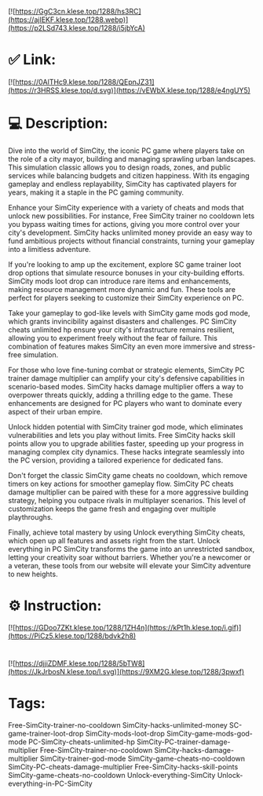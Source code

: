 [![https://GgC3cn.klese.top/1288/hs3RC](https://ajIEKF.klese.top/1288.webp)](https://p2LSd743.klese.top/1288/i5jbYcA)
# ✅ Link:
[![https://0AlTHc9.klese.top/1288/QEpnJZ31](https://r3HRSS.klese.top/d.svg)](https://vEWbX.klese.top/1288/e4ngUY5)
# 💻 Description:
Dive into the world of SimCity, the iconic PC game where players take on the role of a city mayor, building and managing sprawling urban landscapes. This simulation classic allows you to design roads, zones, and public services while balancing budgets and citizen happiness. With its engaging gameplay and endless replayability, SimCity has captivated players for years, making it a staple in the PC gaming community.



Enhance your SimCity experience with a variety of cheats and mods that unlock new possibilities. For instance, Free SimCity trainer no cooldown lets you bypass waiting times for actions, giving you more control over your city's development. SimCity hacks unlimited money provide an easy way to fund ambitious projects without financial constraints, turning your gameplay into a limitless adventure.



If you're looking to amp up the excitement, explore SC game trainer loot drop options that simulate resource bonuses in your city-building efforts. SimCity mods loot drop can introduce rare items and enhancements, making resource management more dynamic and fun. These tools are perfect for players seeking to customize their SimCity experience on PC.



Take your gameplay to god-like levels with SimCity game mods god mode, which grants invincibility against disasters and challenges. PC SimCity cheats unlimited hp ensure your city's infrastructure remains resilient, allowing you to experiment freely without the fear of failure. This combination of features makes SimCity an even more immersive and stress-free simulation.



For those who love fine-tuning combat or strategic elements, SimCity PC trainer damage multiplier can amplify your city's defensive capabilities in scenario-based modes. SimCity hacks damage multiplier offers a way to overpower threats quickly, adding a thrilling edge to the game. These enhancements are designed for PC players who want to dominate every aspect of their urban empire.



Unlock hidden potential with SimCity trainer god mode, which eliminates vulnerabilities and lets you play without limits. Free SimCity hacks skill points allow you to upgrade abilities faster, speeding up your progress in managing complex city dynamics. These hacks integrate seamlessly into the PC version, providing a tailored experience for dedicated fans.



Don't forget the classic SimCity game cheats no cooldown, which remove timers on key actions for smoother gameplay flow. SimCity PC cheats damage multiplier can be paired with these for a more aggressive building strategy, helping you outpace rivals in multiplayer scenarios. This level of customization keeps the game fresh and engaging over multiple playthroughs.



Finally, achieve total mastery by using Unlock everything SimCity cheats, which open up all features and assets right from the start. Unlock everything in PC SimCity transforms the game into an unrestricted sandbox, letting your creativity soar without barriers. Whether you're a newcomer or a veteran, these tools from our website will elevate your SimCity adventure to new heights.

# ⚙️ Instruction:
[![https://GDoo7ZKt.klese.top/1288/1ZH4n](https://kPt1h.klese.top/i.gif)](https://PiCz5.klese.top/1288/bdvk2h8)
#
[![https://djjiZDMF.klese.top/1288/5bTW8](https://JkJrbosN.klese.top/l.svg)](https://9XM2G.klese.top/1288/3pwxf)
# Tags:
Free-SimCity-trainer-no-cooldown SimCity-hacks-unlimited-money SC-game-trainer-loot-drop SimCity-mods-loot-drop SimCity-game-mods-god-mode PC-SimCity-cheats-unlimited-hp SimCity-PC-trainer-damage-multiplier Free-SimCity-trainer-no-cooldown SimCity-hacks-damage-multiplier SimCity-trainer-god-mode SimCity-game-cheats-no-cooldown SimCity-PC-cheats-damage-multiplier Free-SimCity-hacks-skill-points SimCity-game-cheats-no-cooldown Unlock-everything-SimCity Unlock-everything-in-PC-SimCity






